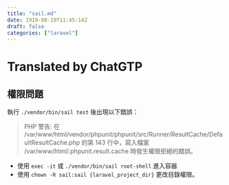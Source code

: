 ```yaml
---
title: "sail.md"
date: 1919-08-10T11:45:14Z
draft: false
categories: ["laravel"]
---
```




# Translated by ChatGTP

## 權限問題

執行 `./vendor/bin/sail test` 後出現以下錯誤：

> PHP 警告: 在 /var/www/html/vendor/phpunit/phpunit/src/Runner/ResultCache/DefaultResultCache.php 的第 143 行中，寫入檔案 /var/www/html/.phpunit.result.cache 時發生權限拒絕的錯誤。

* 使用 `exec -it` 或 `./vendor/bin/sail root-shell` 進入容器
* 使用 `chown -R sail:sail {laravel_project_dir}` 更改目錄權限。